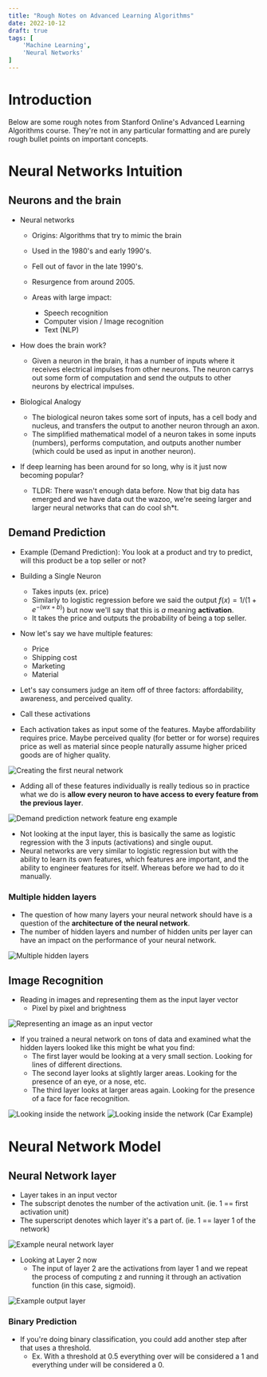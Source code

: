```yaml
---
title: "Rough Notes on Advanced Learning Algorithms"
date: 2022-10-12
draft: true
tags: [
    'Machine Learning',
    'Neural Networks'
]
---
```


# Introduction

Below are some rough notes from Stanford Online's Advanced Learning Algorithms course. They're not in any particular formatting and are purely rough bullet points on important concepts. 

# Neural Networks Intuition

## Neurons and the brain

- Neural networks
  - Origins: Algorithms that try to mimic the brain
  - Used in the 1980's and early 1990's.
  - Fell out of favor in the late 1990's.
  - Resurgence from around 2005.

  - Areas with large impact:
    - Speech recognition
    - Computer vision / Image recognition
    - Text (NLP)

- How does the brain work?
  - Given a neuron in the brain, it has a number of inputs where it receives electrical impulses from other neurons. The neuron carrys out some form of computation and send the outputs to other neurons by electrical impulses.

- Biological Analogy
  - The biological neuron takes some sort of inputs, has a cell body and nucleus, and transfers the output to another neuron through an axon.
  - The simplified mathematical model of a neuron takes in some inputs (numbers), performs computation, and outputs another number (which could be used as input in another neuron).

- If deep learning has been around for so long, why is it just now becoming popular?
  - TLDR: There wasn't enough data before. Now that big data has emerged and we have data out the wazoo, we're seeing larger and larger neural networks that can do cool sh*t.

## Demand Prediction

- Example (Demand Prediction): You look at a product and try to predict, will this product be a top seller or not?

- Building a Single Neuron
  - Takes inputs (ex. price)
  - Similarly to logistic regression before we said the output $f(x) = 1/(1 + e^{-(wx + b)})$ but now we'll say that this is $a$ meaning **activation**.
  - It takes the price and outputs the probability of being a top seller.

- Now let's say we have multiple features:
  - Price
  - Shipping cost
  - Marketing
  - Material

- Let's say consumers judge an item off of three factors: affordability, awareness, and perceived quality.
- Call these activations
- Each activation takes as input some of the features. Maybe affordability requires price. Maybe perceived quality (for better or for worse) requires price as well as material since people naturally assume higher priced goods are of higher quality.

![](./demand_prediction_network_1.png "Creating the first neural network")

- Adding all of these features individually is really tedious so in practice what we do is **allow every neuron to have access to every feature from the previous layer**.

![](./demand_prediction_network_2.png "Demand prediction network feature eng example")

- Not looking at the input layer, this is basically the same as logistic regression with the 3 inputs (activations) and single ouput.
- Neural networks are very similar to logistic regression but with the ability to learn its own features, which features are important, and the ability to engineer features for itself. Whereas before we had to do it manually.

### Multiple hidden layers

- The question of how many layers your neural network should have is a question of the **architecture of the neural network**.
- The number of hidden layers and number of hidden units per layer can have an impact on the performance of your neural network.

![](./multiple_hidden_layers.png "Multiple hidden layers")

## Image Recognition

- Reading in images and representing them as the input layer vector
  - Pixel by pixel and brightness

![](./image_rec_1.png "Representing an image as an input vector")

- If you trained a neural network on tons of data and examined what the hidden layers looked like this might be what you find:
  - The first layer would be looking at a very small section. Looking for lines of different directions.
  - The second layer looks at slightly larger areas. Looking for the presence of an eye, or a nose, etc.
  - The third layer looks at larger areas again. Looking for the presence of a face for face recognition.

![](./image_rec_2.png "Looking inside the network")
![](./image_rec_3.png "Looking inside the network (Car Example)")

# Neural Network Model

## Neural Network layer

- Layer takes in an input vector
- The subscript denotes the number of the activation unit. (ie. 1 == first activation unit)
- The superscript denotes which layer it's a part of. (ie. 1 == layer 1 of the network)

![](./neural_network_model_1.png "Example neural network layer")

- Looking at Layer 2 now
  - The input of layer 2 are the activations from layer 1 and we repeat the process of computing z and running it through an activation function (in this case, sigmoid).

![](./neural_network_model_2.png "Example output layer")

### Binary Prediction
- If you're doing binary classification, you could add another step after that uses a threshold.
  - Ex. With a threshold at 0.5 everything over will be considered a 1 and everything under will be considered a 0.

